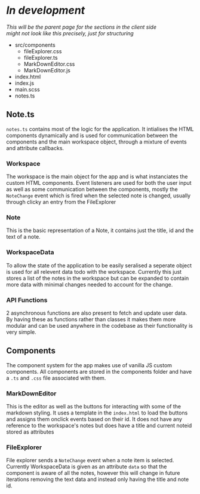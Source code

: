 # *In development*

*This will be the parent page for the sections in the client side  
might not look like this precisely, just for structuring*


- src/components
    - fileExplorer.css
    - fileExplorer.ts
    - MarkDownEditor.css
    - MarkDownEditor.js
- index.html
- index.js
- main.scss
- notes.ts

## Note.ts
`notes.ts` contains most of the logic for the application. It intialises the HTML components dynamically and is used for communication between the components and the main workspace object, through a mixture of events and attribute callbacks.

### Workspace
The workspace is the main object for the app and is what instanciates the custom HTML components. Event listeners are used for both the user input as well as some communication between the components, mostly the `NoteChange` event which is fired when the selected note is changed, usually through clicky an entry from the FileExplorer

### Note
This is the basic representation of a Note, it contains just the title, id and the text of a note.

### WorkspaceData
To allow the state of the application to be easily seralised a seperate object is used for all relevent data todo with the workspace. Currently this just stores a list of the notes in the workspace but can be expanded to contain more data with minimal changes needed to account for the change.

### API Functions
2 asynchronous functions are also present to fetch and update user data. By having these as functions rather than classes it makes them more modular and can be used anywhere in the codebase as their functionality is very simple.

## Components
The component system for the app makes use of vanilla JS custom components. All components are stored in the components folder and have a `.ts` and `.css` file associated with them. 

### MarkDownEditor
This is the editor as well as the buttons for interacting with some of the markdown styling. It uses a template in the `index.html` to load the buttons and assigns them onclick events based on their id. It does not have any reference to the workspace's notes but does have a title and current noteid stored as attributes

### FileExplorer
File explorer sends a `NoteChange` event when a note item is selected. Currently WorkspaceData is given as an attribute `data` so that the component is aware of all the notes, however this will change in future iterations removing the text data and instead only having the title and note id.